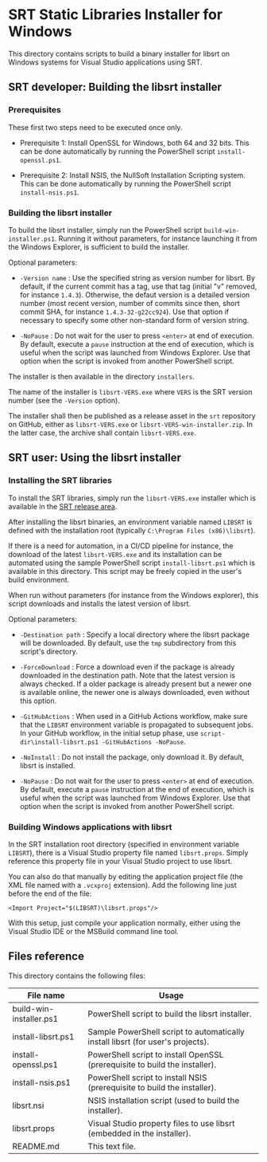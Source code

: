 # SRT Static Libraries Installer for Windows

This directory contains scripts to build a binary installer for
libsrt on Windows systems for Visual Studio applications using SRT.

## SRT developer: Building the libsrt installer

### Prerequisites

These first two steps need to be executed once only.

- Prerequisite 1: Install OpenSSL for Windows, both 64 and 32 bits.
  This can be done automatically by running the PowerShell script `install-openssl.ps1`.

- Prerequisite 2: Install NSIS, the NullSoft Installation Scripting system.
  This can be done automatically by running the PowerShell script `install-nsis.ps1`.

### Building the libsrt installer

To build the libsrt installer, simply run the PowerShell script `build-win-installer.ps1`.
Running it without parameters, for instance launching it from the Windows Explorer, is
sufficient to build the installer.

Optional parameters:

- `-Version name` :
  Use the specified string as version number for libsrt. By default, if the
  current commit has a tag, use that tag (initial "v" removed, for instance
  `1.4.3`). Otherwise, the defaut version is a detailed version number (most
  recent version, number of commits since then, short commit SHA, for instance
  `1.4.3-32-g22cc924`). Use that option if necessary to specify some other
  non-standard form of version string.
  
- `-NoPause` :
  Do not wait for the user to press `<enter>` at end of execution. By default,
  execute a `pause` instruction at the end of execution, which is useful
  when the script was launched from Windows Explorer. Use that option when the
  script is invoked from another PowerShell script.

The installer is then available in the directory `installers`.

The name of the installer is `libsrt-VERS.exe` where `VERS` is the SRT version number
(see the `-Version` option).

The installer shall then be published as a release asset in the `srt` repository
on GitHub, either as `libsrt-VERS.exe` or `libsrt-VERS-win-installer.zip`.
In the latter case, the archive shall contain `libsrt-VERS.exe`.

## SRT user: Using the libsrt installer

### Installing the SRT libraries

To install the SRT libraries, simply run the `libsrt-VERS.exe` installer which is
available in the [SRT release area](https://github.com/Haivision/srt/releases).

After installing the libsrt binaries, an environment variable named `LIBSRT` is
defined with the installation root (typically `C:\Program Files (x86)\libsrt`).

If there is a need for automation, in a CI/CD pipeline for instance, the download
of the latest `libsrt-VERS.exe` and its installation can be automated using the
sample PowerShell script `install-libsrt.ps1` which is available in this directory.
This script may be freely copied in the user's build environment.

When run without parameters (for instance from the Windows explorer), this
script downloads and installs the latest version of libsrt.

Optional parameters:

- `-Destination path` :
  Specify a local directory where the libsrt package will be downloaded.
  By default, use the `tmp` subdirectory from this script's directory.

- `-ForceDownload` :
  Force a download even if the package is already downloaded in the
  destination path. Note that the latest version is always checked.
  If a older package is already present but a newer one is available
  online, the newer one is always downloaded, even without this option.

- `-GitHubActions` :
  When used in a GitHub Actions workflow, make sure that the `LIBSRT`
  environment variable is propagated to subsequent jobs. In your GitHub
  workflow, in the initial setup phase, use 
  `script-dir\install-libsrt.ps1 -GitHubActions -NoPause`.

- `-NoInstall` :
  Do not install the package, only download it. By default, libsrt is installed.

- `-NoPause` :
  Do not wait for the user to press `<enter>` at end of execution. By default,
  execute a `pause` instruction at the end of execution, which is useful
  when the script was launched from Windows Explorer. Use that option when the
  script is invoked from another PowerShell script.

### Building Windows applications with libsrt

In the SRT installation root directory (specified in environment variable `LIBSRT`),
there is a Visual Studio property file named `libsrt.props`. Simply reference this
property file in your Visual Studio project to use libsrt.

You can also do that manually by editing the application project file (the XML
file named with a `.vcxproj` extension). Add the following line just before
the end of the file:

~~~
<Import Project="$(LIBSRT)\libsrt.props"/>
~~~

With this setup, just compile your application normally, either using the
Visual Studio IDE or the MSBuild command line tool.

## Files reference

This directory contains the following files:

| File name               | Usage
| ----------------------- | -----
| build-win-installer.ps1 | PowerShell script to build the libsrt installer.
| install-libsrt.ps1      | Sample PowerShell script to automatically install libsrt (for user's projects).
| install-openssl.ps1     | PowerShell script to install OpenSSL (prerequisite to build the installer).
| install-nsis.ps1        | PowerShell script to install NSIS (prerequisite to build the installer).
| libsrt.nsi              | NSIS installation script (used to build the installer).
| libsrt.props            | Visual Studio property files to use libsrt (embedded in the installer).
| README.md               | This text file.
